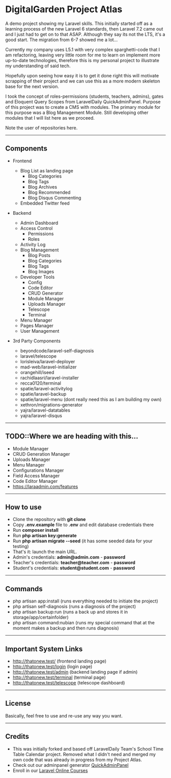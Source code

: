 # DigitalGarden Project Atlas

A demo project showing my Laravel skills. This initially started off as 
a learning process of the new Laravel 6 standards, then Laravel 7.2 came out and 
I just had to get on to that ASAP. Although they say its not the LTS, it's a good 
start. The migration from 6-7 showed me a lot... 

Currently my company uses L5.1 with very complex sparghetti-code that I am refactoring, 
leaving very little room for me to learn on implement more up-to-date technologies, 
therefore this is my personal project to illustrate my understanding of said tech. 

Hopefully upon seeing how easy it is to get it done right this will motivate scrapping 
of their project and we can use this as a more modern skeleton base for the next version.

 
I took the concept of roles-permissions (students, teachers, admins), gates and
Eloquent Query Scopes from LaravelDaily QuickAdminPanel.
Purpose of this project was to create a CMS with modules.
The primary module for this purpose was a Blog Management Module. 
Still developing other modules that I will list here as we proceed.

Note the user of repositories here.
- - - - -

## Components
- Frontend
    - Blog List as landing page
        - Blog Categories
        - Blog Tags
        - Blog Archives
        - Blog Recommended
        - Blog Disqus Commenting
    - Embedded Twitter feed
- Backend
    - Admin Dashboard
    - Access Control
        - Permissions
        - Roles
    - Activity Log
    - Blog Management
        - Blog Posts
        - Blog Categories
        - Blog Tags
        - Blog Images
    - Developer Tools
        - Config
        - Code Editor
        - CRUD Generator
        - Module Manager
        - Uploads Manager
        - Telescope
        - Terminal
    - Menu Manager
    - Pages Manager
    - User Management
    
- 3rd Party Components
    - beyondcode/laravel-self-diagnosis
    - laravel/telescope
    - lorisleiva/laravel-deployer
    - mad-web/laravel-initializer
    - orangehill/iseed
    - rachidlaasri/laravel-installer
    - recca0120/terminal
    - spatie/laravel-activitylog
    - spatie/laravel-backup
    - spatie/laravel-menu (dont really need this as I am building my own)
    - xethron/migrations-generator
    - yajra/laravel-datatables
    - yajra/laravel-disqus
    
- - - - -

## TODO::Where we are heading with this...

- Module Manager
- CRUD Generation Manager
- Uploads Manager
- Menu Manager
- Configurations Manager
- Field Access Manager
- Code Editor Manager
- https://laraadmin.com/features

- - - - -

## How to use

- Clone the repository with __git clone__
- Copy __.env.example__ file to __.env__ and edit database credentials there
- Run __composer install__
- Run __php artisan key:generate__
- Run __php artisan migrate --seed__ (it has some seeded data for your testing)
- That's it: launch the main URL. 
- Admin's credentials: __admin@admin.com__ - __password__
- Teacher's credentials: __teacher@teacher.com__ - __password__
- Student's credentials: __student@student.com__ - __password__

- - - - -

## Commands

- php artisan app:install (runs everything needed to initiate the project)
- php artisan self-diagnosis (runs a diagnosis of the project)
- php artisan backup:run (runs a back up and stores it in storage/app/certainfolder)
- php artisan command:nubian (runs my special command that at the moment makes a backup and then runs diagnosis)

- - - - -

## Important System Links
- http://thatonew.test/ (frontend landing page)
- http://thatonew.test/login (login page)
- http://thatonew.test/admin (backend landing page if admin)
- http://thatonew.test/terminal (terminal page)
- http://thatonew.test/telescope (telescope dashboard)
- - - - -

## License

Basically, feel free to use and re-use any way you want.

- - - - -

## Credits
- This was initially forked and based off LaravelDaily Team's School Time Table Calendar project. Removed what I didn't need
and merged my own code that was already in progress from my Project Atlas.
- Check out our adminpanel generator [QuickAdminPanel](https://quickadminpanel.com)
- Enroll in our [Laravel Online Courses](https://laraveldaily.teachable.com/)
